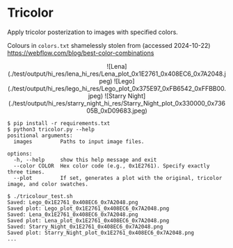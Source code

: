 # Tricolor

Apply tricolor posterization to images with specified colors.

Colours in `colors.txt` shamelessly stolen from (accessed 2024-10-22)
https://webflow.com/blog/best-color-combinations

<div align=center>
![Lena](./test/output/hi_res/lena_hi_res/Lena_plot_0x1E2761_0x408EC6_0x7A2048.jpeg)
![Lego](./test/output/hi_res/lego_hi_res/Lego_plot_0x375E97_0xFB6542_0xFFBB00.jpeg)
![Starry Night](./test/output/hi_res/starry_night_hi_res/Starry_Night_plot_0x330000_0x73605B_0xD09683.jpeg)
</div>

```
$ pip install -r requirements.txt
$ python3 tricolor.py --help
positional arguments:
  images         Paths to input image files.

options:
  -h, --help     show this help message and exit
  --color COLOR  Hex color code (e.g., 0x1E2761). Specify exactly three times.
  --plot         If set, generates a plot with the original, tricolor image, and color swatches.

$ ./tricolour_test.sh
Saved: Lego_0x1E2761_0x408EC6_0x7A2048.png
Saved plot: Lego_plot_0x1E2761_0x408EC6_0x7A2048.png
Saved: Lena_0x1E2761_0x408EC6_0x7A2048.png
Saved plot: Lena_plot_0x1E2761_0x408EC6_0x7A2048.png
Saved: Starry_Night_0x1E2761_0x408EC6_0x7A2048.png
Saved plot: Starry_Night_plot_0x1E2761_0x408EC6_0x7A2048.png
...
```
